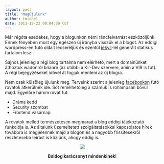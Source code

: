 ```yaml
---
layout: post
title: "Megújulunk"
author: tmichel
date: 2013-12-23 00:04:00 CET
---
```


Már régóta esedékes, hogy a blogunkon némi ráncfelvarrást eszközöljünk. Ennek
fényében most egy egészen új irányba visszük el a blogot. Az eddigi wordpress-en
futó oldalt lecseréljük és ezentúl [jekyll](http://jekyllrb.com/)-lel
generált statikus tartalom lesz.

Sajnos jelenleg a régi blog tartalma nem elérhető, mert a domainünket áthoztuk
wadonról brianre (az utóbbi a Kir-Dev szervere, amin a VIR is fut). A régi
bejegyzéseket idővel át fogjuk menteni az új blogra.

Nem csak külsőleg újulunk meg. Terveink szerint a jelenleg
[facebookon](https://www.facebook.com/kirdevteam) futó rovatok átkerülnek ide.
Sőt remélhetőleg a számuk is rohamosan bővül majd. Egyelőre három rovat fut:

* Dráma kedd
* Security szombat
* Frontend vasárnap

A rovatok mellett természetesen megmarad a blog eddigi tájékoztató funkciója is.
Az általunk üzemeltetett szolgáltatásokkal kapcsolatos hírek továbbra is
megjelennek majd a blogon és a nagyobb frissítésekről részletesebb leírást is
közlünk, ahogy eddig is.

<p style="text-align: center;">
    <img src="/img/cat-xmass.gif" />
</p>

<p style="text-align: center; font-weight: bold;">
    Boldog karácsonyt mindenkinek!
</p>